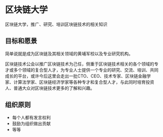 # 区块链大学
区块链大学，推广、研究、培训区块链技术的相关知识

## 目标和愿景
简单说就是成为区块链及其相关领域的黄埔军校以及专业研究机构。

区块链技术公会以推广区块链技术为己任，侧重于区块链技术相关的各个领域的专才或多个领域的复合型人才，为专业人士提供一个专业的研究、交流、培训、共同成长的平台，或许今后这里会走出一批CTO、CEO、技术专家、区块链金融学家、计算法学家、区块链经济学家等各种专才和复合型人才，与此同时培育投资人、普通大众对区块链技术更多的了解和兴趣。

## 组织原则
* 每个人都有发言权利
* 鼓励为组织做出贡献
* 等等
